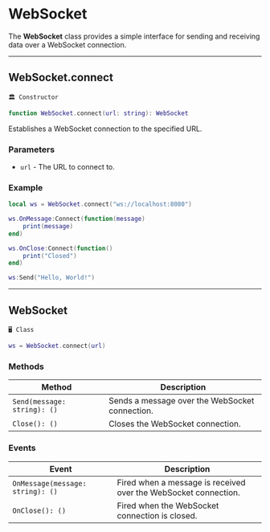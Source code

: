# WebSocket

The **WebSocket** class provides a simple interface for sending and receiving data over a WebSocket connection.

---

## WebSocket.connect

`🏛️ Constructor`

```lua
function WebSocket.connect(url: string): WebSocket
```

Establishes a WebSocket connection to the specified URL.

### Parameters

 * `url` - The URL to connect to.

### Example

```lua
local ws = WebSocket.connect("ws://localhost:8080")

ws.OnMessage:Connect(function(message)
	print(message)
end)

ws.OnClose:Connect(function()
	print("Closed")
end)

ws:Send("Hello, World!")
```

---

## WebSocket

`🖥️ Class`

```lua
ws = WebSocket.connect(url)
```

### Methods

| Method | Description |
| ------ | ----------- |
| `Send(message: string): ()` | Sends a message over the WebSocket connection. |
| `Close(): ()` | Closes the WebSocket connection. |

### Events

| Event | Description |
| ----- | ----------- |
| `OnMessage(message: string): ()` | Fired when a message is received over the WebSocket connection. |
| `OnClose(): ()` | Fired when the WebSocket connection is closed. |
